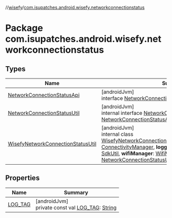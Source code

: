 //[wisefy](../../index.md)/[com.isupatches.android.wisefy.networkconnectionstatus](index.md)

# Package com.isupatches.android.wisefy.networkconnectionstatus

## Types

| Name | Summary |
|---|---|
| [NetworkConnectionStatusApi](-network-connection-status-api/index.md) | [androidJvm]<br>interface [NetworkConnectionStatusApi](-network-connection-status-api/index.md) |
| [NetworkConnectionStatusUtil](-network-connection-status-util/index.md) | [androidJvm]<br>internal interface [NetworkConnectionStatusUtil](-network-connection-status-util/index.md) : [NetworkConnectionStatusApi](-network-connection-status-api/index.md) |
| [WisefyNetworkConnectionStatusUtil](-wisefy-network-connection-status-util/index.md) | [androidJvm]<br>internal class [WisefyNetworkConnectionStatusUtil](-wisefy-network-connection-status-util/index.md)(**connectivityManager**: [ConnectivityManager](https://developer.android.com/reference/kotlin/android/net/ConnectivityManager.html), **logger**: [WisefyLogger](../com.isupatches.android.wisefy.shared.logging/-wisefy-logger/index.md)?, **sdkUtil**: [SdkUtil](../com.isupatches.android.wisefy.util/-sdk-util/index.md), **wifiManager**: [WifiManager](https://developer.android.com/reference/kotlin/android/net/wifi/WifiManager.html)) : [NetworkConnectionStatusUtil](-network-connection-status-util/index.md) |

## Properties

| Name | Summary |
|---|---|
| [LOG_TAG](-l-o-g_-t-a-g.md) | [androidJvm]<br>private const val [LOG_TAG](-l-o-g_-t-a-g.md): [String](https://kotlinlang.org/api/latest/jvm/stdlib/kotlin/-string/index.html) |
